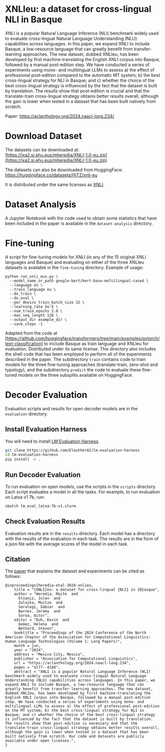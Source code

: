 # XNLIeu: a dataset for cross-lingual NLI in Basque

XNLI is a popular Natural Language Inference (NLI) benchmark widely used to evaluate cross-lingual Natural Language Understanding (NLU) capabilities across languages. In this paper, we expand XNLI to include Basque, a low-resource language that can greatly benefit from transfer-learning approaches. The new dataset, dubbed XNLIeu, has been developed by first machine-translating the English XNLI corpus into Basque, followed by a manual post-edition step. We have conducted a series of experiments using mono- and multilingual LLMs to assess a) the effect of professional post-edition compared to the automatic MT system; b) the best cross-lingual strategy for NLI in Basque; and c) whether the choice of the best cross-lingual strategy is influenced by the fact that the dataset is built by translation. The results show that post-edition is crucial and that the translate-train cross-lingual strategy obtains better results overall, although the gain is lower when tested in a dataset that has been built natively from scratch.

Paper: https://aclanthology.org/2024.naacl-long.234/

# Download Dataset

The datasets can be downloaded at: [https://ixa2.si.ehu.eus/mheredia/XNLI-1.0-eu.zip](https://ixa2.si.ehu.eus/mheredia/XNLI-1.0-eu.zip)

The datasets can also be downloaded from HuggingFace: https://huggingface.co/datasets/HiTZ/xnli-eu

It is distributed under the same licenses as [XNLI](https://github.com/facebookresearch/XNLI).

# Dataset Analysis
A Jupyter Notebook with the code used to obtain some statistics that have been included in the paper is available in the `dataset-analysis` directory.

# Fine-tuning
A script for fine-tuning models for XNLI (in any of the 15 original XNLI languages and Basque) and evaluating on either of the three XNLIeu datasets is available in the `fine-tuning` directory.
Example of usage:

```
python run_xnli_eus.py \
  --model_name_or_path google-bert/bert-base-multilingual-cased \
  --language en \
  --train_language eu \
  --do_train \
  --do_eval \
  --per_device_train_batch_size 32 \
  --learning_rate 5e-5 \
  --num_train_epochs 2.0 \
  --max_seq_length 128 \
  --output_dir example_dir \
  --save_steps -1
```

Adapted from the code at [https://github.com/huggingface/transformers/tree/main/examples/pytorch/text-classification] to include Basque as train language and XNLIeu for evaluation. Distributed under its same license.
This directory also includes the shell code that has been employed to perform all of the experiments described in the paper. The subdirectory `train` contains code to train models for the three fine-tuning approaches (translate-train, zero-shot and typology), and the subdirectory `predict` the code to evaluate these fine-tuned models on the three subsplits available on HuggingFace.

# Decoder Evaluation

Evaluation scripts and results for open decoder models are in the `evaluation` directory.

## Install Evaluation Harness

You will need to install [LM Evaluation Harness](https://github.com/EleutherAI/lm-evaluation-harness).

```bash	
git clone https://github.com/EleutherAI/lm-evaluation-harness
cd lm-evaluation-harness
pip install -e .
```

## Run Decoder Evaluation

To run evaluation on open models, use the scripts in the `scripts` directory. Each script evaluates a model in all the tasks. For example, to run evaluation on Latxa v1 7b, run:

```bash
sbatch lm_eval_latxa-7b-v1.slurm
```

## Check Evaluation Results

Evaluation results are in the `results` directory. Each model has a directory with the results of the evaluation in each task. The results are in the form of a json file with the average scores of the model in each task.

## Citation
The [paper](https://aclanthology.org/2024.naacl-long.234/) that explains the dataset and experiments can be cited as follows:
```
@inproceedings{heredia-etal-2024-xnlieu,
    title = "{XNLI}eu: a dataset for cross-lingual {NLI} in {B}asque",
    author = "Heredia, Maite  and
      Etxaniz, Julen  and
      Zulaika, Muitze  and
      Saralegi, Xabier  and
      Barnes, Jeremy  and
      Soroa, Aitor",
    editor = "Duh, Kevin  and
      Gomez, Helena  and
      Bethard, Steven",
    booktitle = "Proceedings of the 2024 Conference of the North American Chapter of the Association for Computational Linguistics: Human Language Technologies (Volume 1: Long Papers)",
    month = jun,
    year = "2024",
    address = "Mexico City, Mexico",
    publisher = "Association for Computational Linguistics",
    url = "https://aclanthology.org/2024.naacl-long.234",
    pages = "4177--4188",
    abstract = "XNLI is a popular Natural Language Inference (NLI) benchmark widely used to evaluate cross-lingual Natural Language Understanding (NLU) capabilities across languages. In this paper, we expand XNLI to include Basque, a low-resource language that can greatly benefit from transfer-learning approaches. The new dataset, dubbed XNLIeu, has been developed by first machine-translating the English XNLI corpus into Basque, followed by a manual post-edition step. We have conducted a series of experiments using mono- and multilingual LLMs to assess a) the effect of professional post-edition on the MT system; b) the best cross-lingual strategy for NLI in Basque; and c) whether the choice of the best cross-lingual strategy is influenced by the fact that the dataset is built by translation. The results show that post-edition is necessary and that the translate-train cross-lingual strategy obtains better results overall, although the gain is lower when tested in a dataset that has been built natively from scratch. Our code and datasets are publicly available under open licenses.",
}
```

